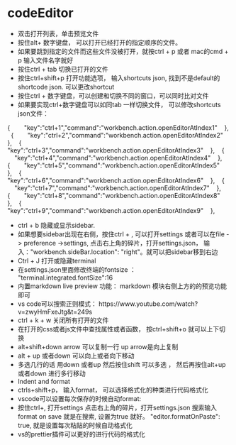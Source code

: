 # codeEditor

<!-- wp:list -->
<ul><li>双击打开列表，单击预览文件</li><li>按住alt+ 数字键盘， 可以打开已经打开的指定顺序的文件。</li><li>如果要跳到指定的文件而这些文件没被打开，就按ctrl + p 或者 mac的cmd + p 输入文件名字就好</li><li>按住ctrl + tab 切换已打开的文件</li><li>按住ctrl+shift+p 打开功能选项， 输入shortcuts json, 找到不是default的shortcode json. 可以更改shortcut</li><li>按住ctrl + 数字键盘，可以创建和切换不同的窗口，可以同时比对文件</li><li>如果要实现ctrl+数字键盘可以如同tab 一样切换文件， 可以修改shortcuts json文件：</li></ul>
<!-- /wp:list -->

<!-- wp:paragraph -->
<p>{&nbsp; &nbsp; &nbsp; &nbsp; "key":"ctrl+1","command":"workbench.action.openEditorAtIndex1"&nbsp; &nbsp; },&nbsp; &nbsp; {&nbsp; &nbsp; &nbsp; &nbsp; "key":"ctrl+2","command":"workbench.action.openEditorAtIndex2"&nbsp; &nbsp; },&nbsp; &nbsp; {&nbsp; &nbsp; &nbsp; &nbsp; "key":"ctrl+3","command":"workbench.action.openEditorAtIndex3"&nbsp; &nbsp; },&nbsp; &nbsp; {&nbsp; &nbsp; &nbsp; &nbsp; "key":"ctrl+4","command":"workbench.action.openEditorAtIndex4"&nbsp; &nbsp; },&nbsp; &nbsp; {&nbsp; &nbsp; &nbsp; &nbsp; "key":"ctrl+5","command":"workbench.action.openEditorAtIndex5"&nbsp; &nbsp; },&nbsp; &nbsp; {&nbsp; &nbsp; &nbsp; &nbsp; "key":"ctrl+6","command":"workbench.action.openEditorAtIndex6"&nbsp; &nbsp; },&nbsp; &nbsp; {&nbsp; &nbsp; &nbsp; &nbsp; "key":"ctrl+7","command":"workbench.action.openEditorAtIndex7"&nbsp; &nbsp; },&nbsp; &nbsp; {&nbsp; &nbsp; &nbsp; &nbsp; "key":"ctrl+8","command":"workbench.action.openEditorAtIndex8"&nbsp; &nbsp; },&nbsp; &nbsp; {&nbsp; &nbsp; &nbsp; &nbsp; "key":"ctrl+9","command":"workbench.action.openEditorAtIndex9"&nbsp; &nbsp; },</p>
<!-- /wp:paragraph -->

<!-- wp:list -->
<ul><li>ctrl + b 隐藏或显示sidebar. </li><li>如果想要sidebar出现在右侧，按住ctrl + , 可以打开settings 或者可以在file -> preference ->settings, 点击右上角的碎片，打开settings.json， 输入："workbench.sideBar.location": "right"。就可以把sidebar移到右边</li><li>Ctrl + J 打开或隐藏terminal </li><li>在settings.json里面修改终端的fontsize ： "terminal.integrated.fontSize":16</li><li>内置markdown live preview 功能： markdown 模块右侧上方的的预览功能即可</li><li>vs code可以搜索正则模式： https://www.youtube.com/watch?v=zwyHmFxeJtg&amp;t=249s</li><li>ctrl + k + w 关闭所有打开的文件 </li><li>在打开的css或者js文件中查找属性或者函数， 按ctrl+shift+o 就可以上下切换</li><li>alt+shift+down arrow 可以复制一行  up arrow是向上复制 </li><li>alt + up 或者down 可以向上或者向下移动 </li><li>多选几行的话 用down 或者up 然后按住shift 可以多选 ， 然后再按住alt+up 或者down 进行多行移动</li><li>Indent and format</li><li>ctrls+shift+p， 输入format， 可以选择格式化的种类进行代码格式化 </li><li>vscode可以设置每次保存的时候自动format: </li><li>按住ctrl+, 打开settings 点击右上角的碎片，打开settings.json  搜索输入format on save 就是在搜索, 设置为true 就好。 "editor.formatOnPaste": true, 就是设置每次粘贴的时候自动格式化</li><li>vs的prettier插件可以更好的进行代码的格式化 </li></ul>
<!-- /wp:list -->
